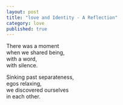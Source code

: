 ```yaml
---
layout: post
title: "love and Identity - A Reflection"
category: love
published: true
---
```


There was a moment  
when we shared being,  
with a word,  
with silence.

Sinking past separateness,  
egos relaxing,  
we discovered ourselves  
in each other.